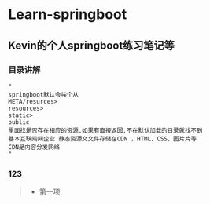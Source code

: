 # Learn-springboot

## Kevin的个人springboot练习笔记等

### 目录讲解
  
    "
    springboot默认会挨个从
    META/resurces>
    resources>
    static>
    public
    里面找是否存在相应的资源,如果有直接返回,不在默认加载的目录就找不到
    基本互联⽹网企业 静态资源⽂文件存储在CDN ，HTML、CSS、图⽚片等
    CDN是内容分发网络
    "
### 123
> + 第一项 


